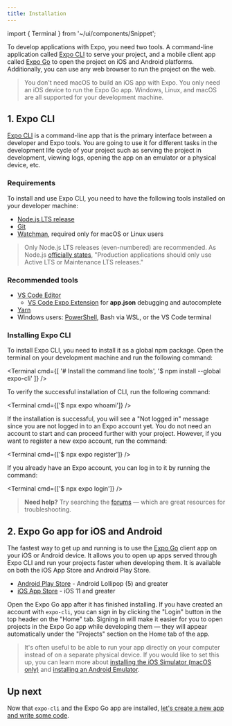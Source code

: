 ```yaml
---
title: Installation
---
```


import { Terminal } from '~/ui/components/Snippet';

To develop applications with Expo, you need two tools. A command-line application called [Expo CLI](#1-expo-cli) to serve your project, and a mobile client app called [Expo Go](#2-expo-go-app-for-ios-and) to open the project on iOS and Android platforms. Additionally, you can use any web browser to run the project on the web.

> You don't need macOS to build an iOS app with Expo. You only need an iOS device to run the Expo Go app. Windows, Linux, and macOS are all supported for your development machine.

## 1. Expo CLI

[Expo CLI](/workflow/expo-cli) is a command-line app that is the primary interface between a developer and Expo tools. You are going to use it for different tasks in the development life cycle of your project such as serving the project in development, viewing logs, opening the app on an emulator or a physical device, etc.

### Requirements

To install and use Expo CLI, you need to have the following tools installed on your developer machine:

- [Node.js LTS release](https://nodejs.org/en/)
- [Git](https://git-scm.com)
- [Watchman](https://facebook.github.io/watchman/docs/install#buildinstall), required only for macOS or Linux users

> Only Node.js LTS releases (even-numbered) are recommended. As Node.js [officially states](https://nodejs.org/en/about/releases/), "Production applications should only use Active LTS or Maintenance LTS releases."

### Recommended tools

- [VS Code Editor](https://code.visualstudio.com/download)
  - [VS Code Expo Extension](https://marketplace.visualstudio.com/items?itemName=byCedric.vscode-expo) for **app.json** debugging and autocomplete
- [Yarn](https://classic.yarnpkg.com/en/docs/install)
- Windows users: [PowerShell](https://docs.microsoft.com/en-us/powershell/scripting/install/installing-powershell-core-on-windows), Bash via WSL, or the VS Code terminal

### Installing Expo CLI

To install Expo CLI, you need to install it as a global npm package. Open the terminal on your development machine and run the following command:

<Terminal cmd={[
'# Install the command line tools',
'$ npm install --global expo-cli'
]} />

To verify the successful installation of CLI, run the following command:

<Terminal cmd={['$ npx expo whoami']} />

If the installation is successful, you will see a "Not logged in" message since you are not logged in to an Expo account yet. You do not need an account to start and can proceed further with your project. However, if you want to register a new expo account, run the command:

<Terminal cmd={['$ npx expo register']} />

If you already have an Expo account, you can log in to it by running the command:

<Terminal cmd={['$ npx expo login']} />

> **Need help?** Try searching the [forums](https://forums.expo.dev) &mdash; which are great resources for troubleshooting.

## 2. Expo Go app for iOS and Android

The fastest way to get up and running is to use the [Expo Go](https://expo.dev/client) client app on your iOS or Android device. It allows you to open up apps served through Expo CLI and run your projects faster when developing them. It is available on both the iOS App Store and Android Play Store.

- [Android Play Store](https://play.google.com/store/apps/details?id=host.exp.exponent) - Android Lollipop (5) and greater
- [iOS App Store](https://apps.apple.com/app/expo-go/id982107779) - iOS 11 and greater

Open the Expo Go app after it has finished installing. If you have created an account with `expo-cli`, you can sign in by clicking the "Login" button in the top header on the "Home" tab. Signing in will make it easier for you to open projects in the Expo Go app while developing them &mdash; they will appear automatically under the "Projects" section on the Home tab of the app.

> It's often useful to be able to run your app directly on your computer instead of on a separate physical device. If you would like to set this up, you can learn more about [installing the iOS Simulator (macOS only)](../workflow/ios-simulator.md) and [installing an Android Emulator](../workflow/android-studio-emulator.md).

## Up next

Now that `expo-cli` and the Expo Go app are installed, [let's create a new app and write some code](../get-started/create-a-new-app.md).
